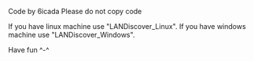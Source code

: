 Code by 6icada
Please do not copy code

If you have linux machine use "LANDiscover_Linux".
If you have windows machine use "LANDiscover_Windows".

Have fun ^-^
